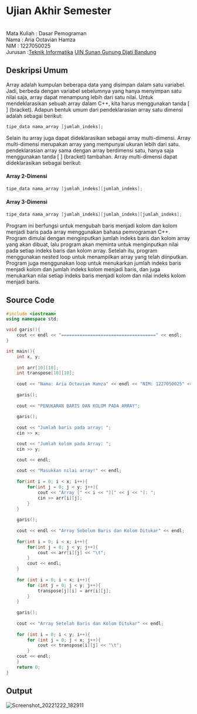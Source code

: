 # Ujian Akhir Semester 
<br>Mata Kuliah 	: Dasar Pemograman
<br> Nama		: Aria Octavian Hamza
<br>NIM		:	1227050025
<br>Jurusan		:[Teknik Informatika](http://if.uinsgd.ac.id/) [UIN Sunan Gunung Djati Bandung](https://uinsgd.ac.id/) 

## Deskripsi Umum
Array adalah kumpulan beberapa data yang disimpan dalam satu variabel. Jadi, berbeda dengan variabel sebelumnya yang hanya menyimpan 
satu nilai saja, array dapat menampung lebih dari satu nilai. Untuk mendeklarasikan sebuah array dalam C++, kita harus menggunakan tanda [ ] 
(bracket). Adapun bentuk umum dari pendeklarasian array satu dimensi adalah sebagai berikut:<br>

```cpp
tipe_data nama_array [jumlah_indeks];
```

Selain itu array juga dapat dideklarasikan sebagai array multi-dimensi. Array multi-dimensi merupakan array yang mempunyai ukuran lebih dari 
satu. pendeklarasian array sama dengan array berdimensi satu, hanya saja menggunakan tanda [ ] (bracket) tambahan. Array multi-dimensi 
dapat dideklarasikan sebagai berikut:<br>

#### Array 2-Dimensi
```cpp
tipe_data nama_array [jumlah_indeks][jumlah_indeks];
```

#### Array 3-Dimensi
```cpp
tipe_data nama_array [jumlah_indeks][jumlah_indeks][jumlah_indeks];
```

Program ini berfungsi untuk mengubah baris menjadi kolom dan kolom menjadi baris pada array menggunakan bahasa pemrograman C++. 
Program dimulai dengan menginputkan jumlah indeks baris dan kolom array yang akan dibuat, lalu program akan meminta untuk 
menginputkan nilai pada setiap indeks baris dan kolom array. Setelah itu, program menggunakan nested loop untuk menampilkan array yang 
telah diinputkan. Program juga menggunakan loop untuk menukarkan jumlah indeks baris menjadi kolom dan jumlah indeks kolom menjadi 
baris, dan juga menukarkan nilai setiap indeks baris menjadi kolom dan nilai indeks kolom menjadi baris.


## Source Code
```cpp
#include <iostream>
using namespace std;

void garis(){
	cout << endl << "====================================" << endl;
}

int main(){
	int x, y;
	
	int arr[10][10];
	int transpose[10][10];
	
	cout << "Nama: Aria Octavian Hamza" << endl << "NIM: 1227050025" << endl;
	
	garis();
	
	cout << "PENUKARAN BARIS DAN KOLOM PADA ARRAY";
	
	garis();
	
	cout << "Jumlah baris pada array: ";
	cin >> x;

	cout << "Jumlah kolom pada Array: ";
	cin >> y;

	cout << endl;
	
	cout << "Masukkan nilai array!" << endl;
		
	for(int i = 0; i < x; i++){
		for(int j = 0; j < y; j++){
			cout << "Array [" << i << "][" << j << "]: ";
			cin >> arr[i][j];
		}
	}
	
	garis();
	
	cout << endl << "Array Sebelum Baris dan Kolom Ditukar" << endl;
	
	for(int i = 0; i < x; i++){
		for(int j = 0; j < y; j++){
			cout << arr[i][j] << "\t";
		}
		cout << endl;
	}
	
	for (int i = 0; i < x; i++){
	    for (int j = 0; j < y; j++){
	    	transpose[j][i] = arr[i][j];
	    }
	}
	
	garis();
	
	cout << "Array Setelah Baris dan Kolom Ditukar" << endl;
	
	for (int i = 0; i < y; i++){
		for (int j = 0; j < x; j++){
			cout << transpose[i][j] << "\t";
    	}
    cout << endl;
	}
	return 0;
}
```

## Output
![Screenshot_20221222_182911](https://user-images.githubusercontent.com/79699603/209125362-24f23512-7998-4bd1-8b64-15073d740a6c.png)
